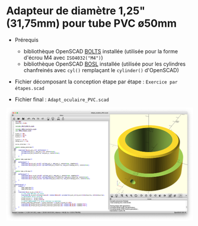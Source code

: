 # Adapteur de diamètre 1,25" (31,75mm) pour tube PVC ø50mm

* Prérequis

  * bibliothèque OpenSCAD [BOLTS](https://boltsparts.github.io/en/index.html) installée (utilisée pour la forme d'écrou M4 avec `ISO4032("M4")`)
  * bibliothèque OpenSCAD [BOSL](https://github.com/revarbat/BOSL) installée (utilisée pour les cylindres chanfreinés avec `cyl()` remplaçant le `cylinder()` d'OpenSCAD)

* Fichier décomposant la conception étape par étape : `Exercice par étapes.scad`

* Fichier final : `Adapt_oculaire_PVC.scad`

![](./Adapt_oculaire_PVC_preview.png)